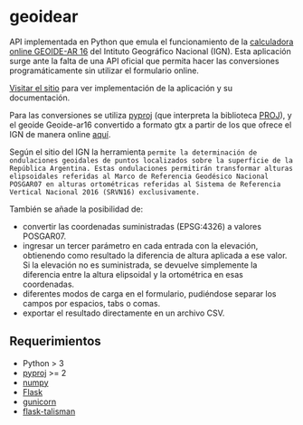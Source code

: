 # geoidear
API implementada en Python que emula el funcionamiento de la [calculadora online GEOIDE-AR 16](https://www.ign.gob.ar/NuestrasActividades/Geodesia/Geoide-Ar16/calculadora) del Intituto Geográfico Nacional (IGN). Esta aplicación surge ante la falta de una API oficial que permita hacer las conversiones programáticamente sin utilizar el formulario online.

[Visitar el sitio](https://geoidear.herokuapp.com) para ver implementación de la aplicación y su documentación.

Para las conversiones se utiliza [pyproj](https://pypi.org/project/pyproj/) (que interpreta la biblioteca [PROJ](https://proj.org/)), y el geoide Geoide-ar16 convertido a formato gtx a partir de los que ofrece el IGN de manera online [aquí](https://www.ign.gob.ar/NuestrasActividades/Geodesia/Geoide-Ar16/DocumentacionTecnica).

Según el sitio del IGN la herramienta `permite la determinación de ondulaciones geoidales de puntos localizados sobre la superficie de la República Argentina. Estas ondulaciones permitirán transformar alturas elipsoidales referidas al Marco de Referencia Geodésico Nacional POSGAR07 en alturas ortométricas referidas al Sistema de Referencia Vertical Nacional 2016 (SRVN16) exclusivamente.`

También se añade la posibilidad de: 
- convertir las coordenadas suministradas (EPSG:4326) a valores POSGAR07.
- ingresar un tercer parámetro en cada entrada con la elevación, obtienendo como resultado la diferencia de altura aplicada a ese valor. Si la elevación no es suministrada, se devuelve simplemente la diferencia entre la altura elipsoidal y la ortométrica en esas coordenadas.
- diferentes modos de carga en el formulario, pudiéndose separar los campos por espacios, tabs o comas.
- exportar el resultado directamente en un archivo CSV.

## Requerimientos
- Python > 3
- [pyproj](https://pypi.org/project/pyproj/) >= 2
- [numpy](https://pypi.org/project/numpy/)
- [Flask](https://pypi.org/project/Flask/)
- [gunicorn](https://pypi.org/project/gunicorn/)
- [flask-talisman](https://pypi.org/project/flask-talisman-rdil/)